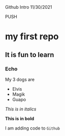 Github Intro 11/30/2021

PUSH

# my first repo

## It is fun to learn

### Echo

My 3 dogs are
- Elvis
- Magik
- Guapo

*This is in italics*

**This is in bold**

I am adding code to `Github`
